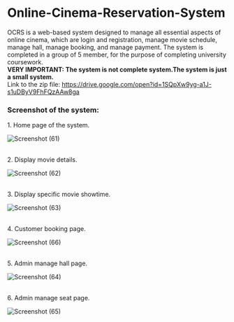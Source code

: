 # Online-Cinema-Reservation-System
OCRS is a web-based system designed to manage all essential aspects of online cinema, which are login and registration, manage movie schedule, manage hall, manage booking, and manage payment.
The system is completed in a group of 5 member, for the purpose of completing university coursework. 
</br><b>VERY IMPORTANT: The system is not complete system.The system is just a small system.</b>
</br>Link to the zip file: https://drive.google.com/open?id=1SQpXw9yg-a1J-s1uDByV9FhFQzAAw8ga
<h3>Screenshot of the system:</h3>
1. Home page of the system.

![Screenshot (61)](https://user-images.githubusercontent.com/44870863/67784300-8981a180-faa6-11e9-91cc-930a167f3d54.png)

</br>2. Display movie details.

![Screenshot (62)](https://user-images.githubusercontent.com/44870863/67784302-8981a180-faa6-11e9-9d7f-91373b01b1e2.png)

</br>3. Display specific movie showtime.

![Screenshot (63)](https://user-images.githubusercontent.com/44870863/67784293-88e90b00-faa6-11e9-80f1-b8d50f9d641c.png)

</br>4. Customer booking page.

![Screenshot (66)](https://user-images.githubusercontent.com/44870863/67784297-8981a180-faa6-11e9-99b3-243e2d0f8994.png)

</br>5. Admin manage hall page.

![Screenshot (64)](https://user-images.githubusercontent.com/44870863/67784295-88e90b00-faa6-11e9-89ab-1cc7ff9e0d55.png)

</br>6. Admin manage seat page.

![Screenshot (65)](https://user-images.githubusercontent.com/44870863/67784296-88e90b00-faa6-11e9-9f77-54e61a5ee71e.png)
